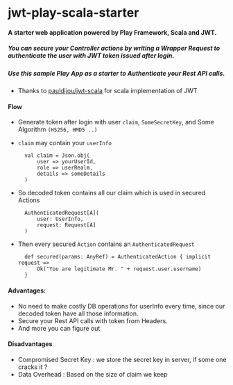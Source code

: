 # jwt-play-scala-starter

#### A starter web application powered by Play Framework, Scala and JWT.

##### You can secure your Controller actions by writing a Wrapper Request to authenticate the user with JWT token issued after login.

##### Use this sample Play App as a starter to Authenticate your Rest API calls.

- Thanks to [pauldijou/jwt-scala](https://github.com/pauldijou/jwt-scala) for scala implementation of JWT

#### Flow

- Generate token after login with user `claim`, `SomeSecretKey`, and Some Algorithm `(HS256, HMD5 ..)`

- `claim` may contain your `userInfo`

        val claim = Json.obj(
            user => yourUserId,
            role => userRealm,
            details => someDetails
        )
        
- So decoded token contains all our claim which is used in secured Actions 

        AuthenticatedRequest[A](
            user: UserInfo,
            request: Request[A]
        )

- Then every secured `Action` contains an `AuthenticatedRequest`

        def secured(params: AnyRef) = AuthenticatedAction { implicit request =>
            Ok("You are legitimate Mr. " + request.user.username)
        }
        
#### Advantages:
- No need to make costly DB operations for userInfo every time, since our decoded token have all those information.
- Secure your Rest API calls with token from Headers.
- And more you can figure out

#### Disadvantages
- Compromised Secret Key : we store the secret key in server, if some one cracks it ?
- Data Overhead : Based on the size of claim we keep